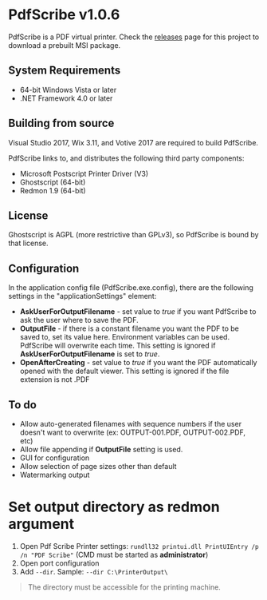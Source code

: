 # PdfScribe v1.0.6

PdfScribe is a PDF virtual printer. Check the [releases](https://github.com/stchan/PdfScribe/releases) page for this project to download a prebuilt MSI package.

## System Requirements

* 64-bit Windows Vista or later
* .NET Framework 4.0 or later

## Building from source

Visual Studio 2017, Wix 3.11, and Votive 2017 are required to build PdfScribe.

PdfScribe links to, and distributes the following third party components:

* Microsoft Postscript Printer Driver (V3)
* Ghostscript (64-bit)
* Redmon 1.9 (64-bit)

## License

Ghostscript is AGPL (more restrictive than GPLv3), so PdfScribe is bound by that license.



## Configuration
 
In the application config file (PdfScribe.exe.config), there are the following settings in the "applicationSettings" element:

* ****AskUserForOutputFilename**** - set value to *true* if you want PdfScribe to ask the user where to save the PDF.
* ****OutputFile**** - if there is a constant filename you want the PDF to be saved to, set its value here. Environment variables can be used. PdfScribe will overwrite each time. This setting is ignored if  **AskUserForOutputFilename** is set to *true*. 
* ****OpenAfterCreating**** - set value to *true* if you want the PDF automatically opened with the default viewer. This setting is ignored if the file extension is not .PDF

## To do

* Allow auto-generated filenames with sequence numbers if the user doesn't want to overwrite (ex: OUTPUT-001.PDF, OUTPUT-002.PDF, etc)
* Allow file appending if **OutputFile** setting is used.
* GUI for configuration
* Allow selection of page sizes other than default
* Watermarking output

# Set output directory as redmon argument

1. Open Pdf Scribe Printer settings: `rundll32 printui.dll PrintUIEntry /p /n "PDF Scribe"` (CMD must be started as **administrator**)
2. Open port configuration
3. Add `--dir`. Sample: `--dir C:\PrinterOutput\`

> The directory must be accessible for the printing machine.

